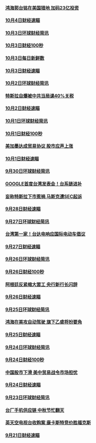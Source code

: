 #### [鸿海郭台铭在美国猎地 加码23亿投资](../pages/news208/a1394184.md?t=10051115) 

#### [10月4日财经速瞄](../pages/news208/a1394104.md?t=10051115) 

#### [10月3日环球财经简讯](../pages/news208/a1394057.md?t=10051115) 

#### [10月3日财经100秒](../pages/news208/a1394034.md?t=10051115) 

#### [10月3日每日新鲜数](../pages/news208/a1393967.md?t=10051115) 

#### [10月3日财经速瞄](../pages/news208/a1393964.md?t=10051115) 

#### [10月2日环球财经简讯](../pages/news208/a1393924.md?t=10051115) 

#### [特斯拉自爆被中共当局课40%关税](../pages/news208/a1393910.md?t=10051115) 

#### [10月2日财经速瞄](../pages/news208/a1393834.md?t=10051115) 

#### [10月1日环球财经简讯](../pages/news208/a1393775.md?t=10051115) 

#### [10月1日财经100秒](../pages/news208/a1393754.md?t=10051115) 

#### [美加墨达成贸易协议 股市应声上涨](../pages/news208/a1393738.md?t=10051115) 

#### [10月1日财经速瞄](../pages/news208/a1393681.md?t=10051115) 

#### [9月30日环球财经简讯](../pages/news208/a1393638.md?t=10051115) 

#### [GOOGLE首度台湾发表会！台系链进补](../pages/news208/a1393612.md?t=10051115) 

#### [妄称特斯拉下市惹祸 马斯克遭SEC起诉](../pages/news208/a1393392.md?t=10051115) 

#### [9月28日财经速瞄](../pages/news208/a1393394.md?t=10051115) 

#### [9月27日环球财经简讯](../pages/news208/a1393337.md?t=10051115) 

#### [台湾第一家！台达电响应国际电动车倡议](../pages/news208/a1393319.md?t=10051115) 

#### [9月27日财经速瞄](../pages/news208/a1393242.md?t=10051115) 

#### [9月26日环球财经简讯](../pages/news208/a1393188.md?t=10051115) 

#### [9月26日财经100秒](../pages/news208/a1393159.md?t=10051115) 

#### [阿根廷反紧缩大罢工 央行新行长闪辞](../pages/news208/a1393091.md?t=10051115) 

#### [9月26日财经速瞄](../pages/news208/a1393087.md?t=10051115) 

#### [9月25日环球财经简讯](../pages/news208/a1393038.md?t=10051115) 

#### [鸿海在美攻自动驾驶 旗下乙盛将扮要角](../pages/news208/a1393021.md?t=10051115) 

#### [9月25日财经速瞄](../pages/news208/a1392936.md?t=10051115) 

#### [9月24日环球财经简讯](../pages/news208/a1392891.md?t=10051115) 

#### [9月24日财经100秒](../pages/news208/a1392876.md?t=10051115) 

#### [中国股市下滑 美中贸易战令市场担忧](../pages/news208/a1392874.md?t=10051115) 

#### [9月24日财经速瞄](../pages/news208/a1392794.md?t=10051115) 

#### [9月23日环球财经简讯](../pages/news208/a1392759.md?t=10051115) 

#### [台厂手机供应链 中秋节忙翻天](../pages/news208/a1392745.md?t=10051115) 

#### [英天空电视台收购案 康卡斯特竞价胜福克斯](../pages/news208/a1392676.md?t=10051115) 

#### [9月21日财经速瞄](../pages/news208/a1392488.md?t=10051115) 

